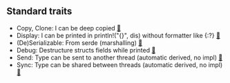 ## Standard traits
* Copy, Clone: I can be deep copied [📒](https://doc.rust-lang.org/std/marker/trait.Copy.html#whats-the-difference-between-copy-and-clone)
* Display: I can be printed in println!("{}", dis) without formatter like {:?} [📒](https://doc.rust-lang.org/std/fmt/trait.Display.html)
* (De)Serializable: From serde (marshalling) [📒](https://docs.serde.rs/serde/trait.Serialize.html)
* Debug: Destructure structs fields while printed [📒](https://doc.rust-lang.org/std/fmt/trait.Debug.html)
* Send: Type can be sent to another thread (automatic derived, no impl) [📒](https://doc.rust-lang.org/std/marker/trait.Send.html)
* Sync: Type can be shared between threads (automatic derived, no impl) [📒](https://doc.rust-lang.org/std/marker/trait.Sync.html)